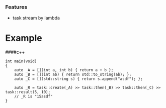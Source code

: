 ### Features

- task stream by lambda

# Example
####c++
```
int main(void)
{
	auto _A = [](int a, int b) { return a + b };
	auto _B = [](int ab) { return std::to_string(ab); };
	auto _C = [](std::string s) { return s.append("asdf"); };

	auto _R = task::create(_A) >> task::then(_B) >> task::then(_C) >> task::result(5, 10);
	// _R is "15asdf"
}
```
